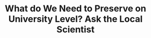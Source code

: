 ---
abstract: null
creators:
- Heike Neuroth
- Stefan Strathmann
date: null
document_url: https://services.phaidra.univie.ac.at/api/object/o:294496/download
grand_parent: iPRES
institutions: []
keywords:
- beijing
landing_page_url: https://phaidra.univie.ac.at/o:294496
language: eng
layout: publication
license: CC BY-SA 3.0 AT
notes_url: null
parent: iPRES 2007
publication_type: presentation
size: 542313
slides_url: null
source_name: iPRES
stream_url: null
title: What do We Need to Preserve on University Level? Ask the Local Scientist
year: 2007
---